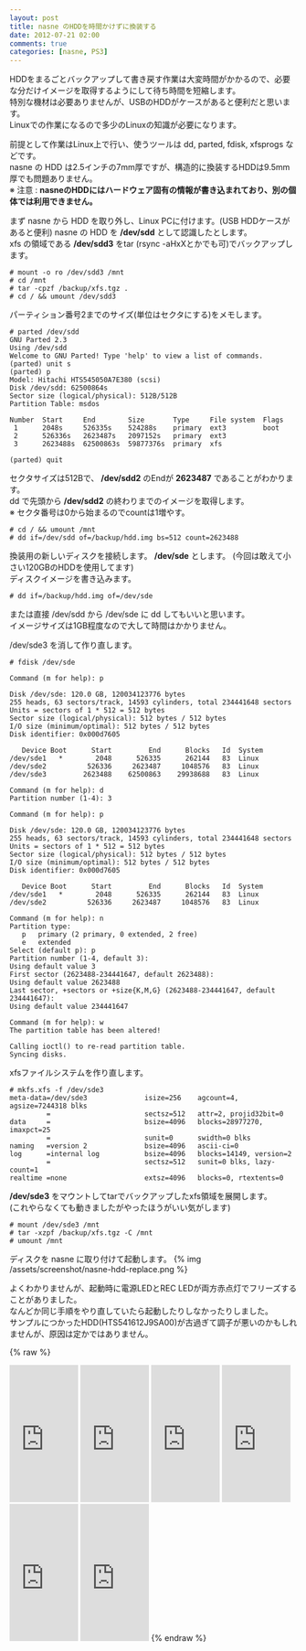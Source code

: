 ```yaml
---
layout: post
title: nasne のHDDを時間かけずに換装する
date: 2012-07-21 02:00
comments: true
categories: [nasne, PS3]
---
```

HDDをまるごとバックアップして書き戻す作業は大変時間がかかるので、必要な分だけイメージを取得するようにして待ち時間を短縮します。  
特別な機材は必要ありませんが、USBのHDDがケースがあると便利だと思います。  
Linuxでの作業になるので多少のLinuxの知識が必要になります。  

<!-- more -->

前提として作業はLinux上で行い、使うツールは dd, parted, fdisk, xfsprogs などです。  
nasne の HDD は2.5インチの7mm厚ですが、構造的に換装するHDDは9.5mm厚でも問題ありません。  
※  注意 : **nasneのHDDにはハードウェア固有の情報が書き込まれており、別の個体では利用できません。**

まず nasne から HDD を取り外し、Linux PCに付けます。(USB HDDケースがあると便利) 
nasne の HDD を __/dev/sdd__ として認識したとします。  
xfs の領域である __/dev/sdd3__ をtar (rsync -aHxXとかでも可)でバックアップします。

    # mount -o ro /dev/sdd3 /mnt
    # cd /mnt
    # tar -cpzf /backup/xfs.tgz .
    # cd / && umount /dev/sdd3

パーティション番号2までのサイズ(単位はセクタにする)をメモします。

    # parted /dev/sdd
    GNU Parted 2.3
    Using /dev/sdd
    Welcome to GNU Parted! Type 'help' to view a list of commands.
    (parted) unit s
    (parted) p
    Model: Hitachi HTS545050A7E380 (scsi)
    Disk /dev/sdd: 62500864s
    Sector size (logical/physical): 512B/512B
    Partition Table: msdos
    
    Number  Start     End        Size       Type     File system  Flags
     1      2048s     526335s    524288s    primary  ext3         boot
     2      526336s   2623487s   2097152s   primary  ext3
     3      2623488s  62500863s  59877376s  primary  xfs
    
    (parted) quit

セクタサイズは512Bで、 __/dev/sdd2__ のEndが __2623487__ であることがわかります。  
dd で先頭から __/dev/sdd2__ の終わりまでのイメージを取得します。  
※ セクタ番号は0から始まるのでcountは1増やす。

    # cd / && umount /mnt
    # dd if=/dev/sdd of=/backup/hdd.img bs=512 count=2623488

換装用の新しいディスクを接続します。 __/dev/sde__ とします。 (今回は敢えて小さい120GBのHDDを使用してます)   
ディスクイメージを書き込みます。

    # dd if=/backup/hdd.img of=/dev/sde


または直接 /dev/sdd から /dev/sde に dd してもいいと思います。  
イメージサイズは1GB程度なので大して時間はかかりません。

/dev/sde3 を消して作り直します。

    # fdisk /dev/sde
    
    Command (m for help): p
    
    Disk /dev/sde: 120.0 GB, 120034123776 bytes
    255 heads, 63 sectors/track, 14593 cylinders, total 234441648 sectors
    Units = sectors of 1 * 512 = 512 bytes
    Sector size (logical/physical): 512 bytes / 512 bytes
    I/O size (minimum/optimal): 512 bytes / 512 bytes
    Disk identifier: 0x000d7605
    
       Device Boot      Start         End      Blocks   Id  System
    /dev/sde1   *        2048      526335      262144   83  Linux
    /dev/sde2          526336     2623487     1048576   83  Linux
    /dev/sde3         2623488    62500863    29938688   83  Linux
    
    Command (m for help): d
    Partition number (1-4): 3
    
    Command (m for help): p
    
    Disk /dev/sde: 120.0 GB, 120034123776 bytes
    255 heads, 63 sectors/track, 14593 cylinders, total 234441648 sectors
    Units = sectors of 1 * 512 = 512 bytes
    Sector size (logical/physical): 512 bytes / 512 bytes
    I/O size (minimum/optimal): 512 bytes / 512 bytes
    Disk identifier: 0x000d7605
    
       Device Boot      Start         End      Blocks   Id  System
    /dev/sde1   *        2048      526335      262144   83  Linux
    /dev/sde2          526336     2623487     1048576   83  Linux
    
    Command (m for help): n
    Partition type:
       p   primary (2 primary, 0 extended, 2 free)
       e   extended
    Select (default p): p
    Partition number (1-4, default 3):
    Using default value 3
    First sector (2623488-234441647, default 2623488):
    Using default value 2623488
    Last sector, +sectors or +size{K,M,G} (2623488-234441647, default 234441647):
    Using default value 234441647
    
    Command (m for help): w
    The partition table has been altered!
    
    Calling ioctl() to re-read partition table.
    Syncing disks.
    
xfsファイルシステムを作り直します。  
    
    # mkfs.xfs -f /dev/sde3
    meta-data=/dev/sde3              isize=256    agcount=4, agsize=7244318 blks
             =                       sectsz=512   attr=2, projid32bit=0
    data     =                       bsize=4096   blocks=28977270, imaxpct=25
             =                       sunit=0      swidth=0 blks
    naming   =version 2              bsize=4096   ascii-ci=0
    log      =internal log           bsize=4096   blocks=14149, version=2
             =                       sectsz=512   sunit=0 blks, lazy-count=1
    realtime =none                   extsz=4096   blocks=0, rtextents=0

__/dev/sde3__ をマウントしてtarでバックアップしたxfs領域を展開します。  
(これやらなくても動きましたがやったほうがいい気がします)

    # mount /dev/sde3 /mnt
    # tar -xzpf /backup/xfs.tgz -C /mnt
    # umount /mnt

ディスクを nasne に取り付けて起動します。
{% img /assets/screenshot/nasne-hdd-replace.png %}

よくわかりませんが、起動時に電源LEDとREC LEDが両方赤点灯でフリーズすることがありました。  
なんどか同じ手順をやり直していたら起動したりしなかったりしました。  
サンプルにつかったHDD(HTS541612J9SA00)が古過ぎて調子が悪いのかもしれませんが、原因は定かではありません。  

{% raw %}
<iframe src="http://rcm-jp.amazon.co.jp/e/cm?lt1=_blank&bc1=000000&IS2=1&bg1=FFFFFF&fc1=000000&lc1=0000FF&t=takuojp02-22&o=9&p=8&l=as4&m=amazon&f=ifr&ref=ss_til&asins=B007NTJWB4" style="width:120px;height:240px;" scrolling="no" marginwidth="0" marginheight="0" frameborder="0"></iframe>
<iframe src="http://rcm-jp.amazon.co.jp/e/cm?lt1=_blank&bc1=000000&IS2=1&bg1=FFFFFF&fc1=000000&lc1=0000FF&t=takuojp02-22&o=9&p=8&l=as4&m=amazon&f=ifr&ref=ss_til&asins=B007XCCTEI" style="width:120px;height:240px;" scrolling="no" marginwidth="0" marginheight="0" frameborder="0"></iframe>
<iframe src="http://rcm-jp.amazon.co.jp/e/cm?lt1=_blank&bc1=000000&IS2=1&bg1=FFFFFF&fc1=000000&lc1=0000FF&t=takuojp02-22&o=9&p=8&l=as4&m=amazon&f=ifr&ref=ss_til&asins=B004QZAPMS" style="width:120px;height:240px;" scrolling="no" marginwidth="0" marginheight="0" frameborder="0"></iframe>
<iframe src="http://rcm-jp.amazon.co.jp/e/cm?lt1=_blank&bc1=000000&IS2=1&bg1=FFFFFF&fc1=000000&lc1=0000FF&t=takuojp02-22&o=9&p=8&l=as4&m=amazon&f=ifr&ref=ss_til&asins=B0053VPYHK" style="width:120px;height:240px;" scrolling="no" marginwidth="0" marginheight="0" frameborder="0"></iframe>
<iframe src="http://rcm-jp.amazon.co.jp/e/cm?lt1=_blank&bc1=000000&IS2=1&bg1=FFFFFF&fc1=000000&lc1=0000FF&t=takuojp02-22&o=9&p=8&l=as4&m=amazon&f=ifr&ref=ss_til&asins=B007V9T9ZK" style="width:120px;height:240px;" scrolling="no" marginwidth="0" marginheight="0" frameborder="0"></iframe>
<iframe src="http://rcm-jp.amazon.co.jp/e/cm?lt1=_blank&bc1=000000&IS2=1&bg1=FFFFFF&fc1=000000&lc1=0000FF&t=takuojp02-22&o=9&p=8&l=as4&m=amazon&f=ifr&ref=ss_til&asins=B0035V5EA2" style="width:120px;height:240px;" scrolling="no" marginwidth="0" marginheight="0" frameborder="0"></iframe>
{% endraw %}
